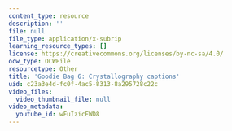 ```yaml
---
content_type: resource
description: ''
file: null
file_type: application/x-subrip
learning_resource_types: []
license: https://creativecommons.org/licenses/by-nc-sa/4.0/
ocw_type: OCWFile
resourcetype: Other
title: 'Goodie Bag 6: Crystallography captions'
uid: c23a3e4d-fc0f-4ac5-8313-8a295728c22c
video_files:
  video_thumbnail_file: null
video_metadata:
  youtube_id: wFuIzicEWD8
---
```

